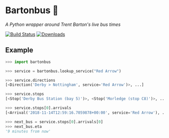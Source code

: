 # Bartonbus :busstop: 

_A Python wrapper around Trent Barton's live bus times_

[![Build Status](https://travis-ci.org/alxwrd/bartonbus.svg?branch=master)](https://travis-ci.org/alxwrd/bartonbus)
[![Downloads](https://img.shields.io/badge/dynamic/json.svg?url=https://pypistats.org/api/packages/bartonbus/recent?mirrors=false&label=downloads&query=$.data.last_month&suffix=/month)](https://pypistats.org/packages/bartonbus)

## Example

```python
>>> import bartonbus

>>> service = bartonbus.lookup_service("Red Arrow")

>>> service.directions
[<Direction('Derby > Nottingham', service='Red Arrow')>, ...]

>>> service.stops
[<Stop('Derby Bus Station (bay 5)')>, <Stop('Morledge (stop C8)')>, ...]

>>> service.stops[0].arrivals
[<Arrival('2018-11-14T12:59:16.7059878+00:00', service='Red Arrow'), ...]

>>> next_bus = service.stops[0].arrivals[0]
>>> next_bus.eta
'9 minutes from now'
```
